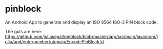 # pinblock

An Android App to generate and display an ISO 9564 ISO-3 PIN block code.

The guts are here: https://github.com/juliasegal/pinblock/blob/master/app/src/main/java/com/julia/apd/enternumber/ui/main/EncodePinBlock.kt
